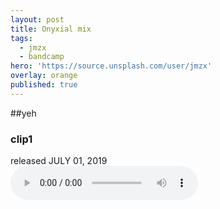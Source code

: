 ```yaml
---
layout: post
title: Onyxial mix
tags:
  - jmzx
  - bandcamp
hero: 'https://source.unsplash.com/user/jmzx'
overlay: orange
published: true
---
```

##yeh
<article>
	<div class="cont">
		<h3>clip1</h3>
  released
		<time> JULY 01, 2019</time>
	</div>
	<audio class="audio" controls="controls">
		<source type="audio/mpeg" src="https://www.jmzx.uk/uploads/audio/02_Dealin_Minds_(Onyxial_mix).m4a?_=1">
	</audio>
</article>
